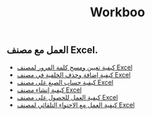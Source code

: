 ﻿---
title: Workboo
second_title: Aspose.Cells Cloud Documen
type: docs
url: /ar/workbook/
aliases: [/working-with-workbook/]
keywords: Working with workbook on an Excel file
description: Aspose.Cells Cloud REST API دعم العمل مع المصنف على ملف Excel. يدعم SDK أنواع لغات التطوير. وهي تشمل Android وC# وGo وJava وNodeJS وPerl وPHP وPython وRuby وswift.
weight: 100
---
## العمل مع مصنف Excel.

- [كيفية تعيين ومسح كلمة المرور لمصنف Excel](/cells/ar/workbook/password/)
- [كيفية إضافة وحذف الخلفية في مصنف Excel](/cells/ar/workbook/background/)
- [كيفية حساب الصيغ على مصنف Excel](/cells/ar/workbook/calculate-all-formulas/)
- [كيفية إنشاء مصنف Excel](/cells/ar/workbook/create/)
- [ كيفية العمل للحصول على مصنف Excel](/cells/ar/workbook/get/)
- [ كيفية العمل مع الاحتواء التلقائي لمصنف Excel](/cells/ar/workbook/autofit/)
